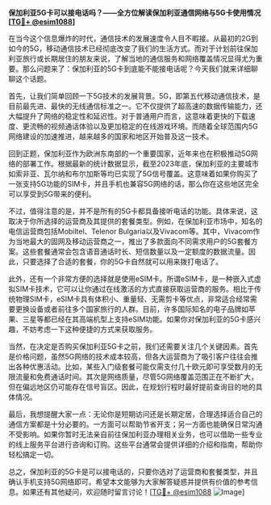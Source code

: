 **保加利亚5G卡可以接电话吗？——全方位解读保加利亚通信网络与5G卡使用情况[[TG💪+ @esim1088](https://t.me/s/esim1088)]**

在当今这个信息爆炸的时代，通信技术的发展速度令人目不暇接。从最初的2G到如今的5G，移动通信技术已经彻底改变了我们的生活方式。而对于计划前往保加利亚旅行或长期居住的朋友来说，了解当地的通信服务和网络覆盖情况显得尤为重要。那么问题来了：保加利亚的5G卡到底能不能接电话呢？今天我们就来详细聊聊这个话题。

首先，让我们简单回顾一下5G技术的发展背景。5G，即第五代移动通信技术，是目前最先进、最快的无线通信标准之一。它不仅提供了超高速的数据传输能力，还大幅提升了网络的稳定性和延迟性。对于普通用户而言，这意味着更快的下载速度、更流畅的视频通话体验以及更加稳定的在线游戏环境。而随着全球范围内5G网络建设的加速推进，越来越多的国家和地区开始普及这一技术。

回到正题，保加利亚作为欧洲东南部的一个重要国家，近年来也在积极推动5G网络的部署工作。根据最新的统计数据显示，截至2023年底，保加利亚的主要城市如索非亚、瓦尔纳和布尔加斯等均已实现了5G信号覆盖。这意味着如果你购买了一张支持5G功能的SIM卡，并且手机也兼容5G网络的话，那么你在这些地区完全可以享受到5G带来的便利。

不过，值得注意的是，并不是所有的5G卡都具备接听电话的功能。具体来说，这取决于你所选择的运营商及其提供的套餐类型。例如，在保加利亚市场中，知名的电信运营商包括Mobiltel、Telenor Bulgaria以及Vivacom等。其中，Vivacom作为当地最大的固网及移动运营商之一，推出了多款面向不同需求用户的5G套餐方案。这些套餐通常会包含语音通话时长、短信数量以及一定额度的数据流量。因此，只要选择了合适的套餐，你的5G卡自然就可以用来拨打电话了。

此外，还有一个非常方便的选择就是使用eSIM卡。所谓eSIM卡，是一种嵌入式虚拟SIM卡技术，它可以让你通过在线激活的方式直接获取运营商的服务。相比于传统物理SIM卡，eSIM卡具有体积小、重量轻、无需剪卡等优点，非常适合经常需要更换设备或者前往多个国家旅行的人群。目前，许多国际知名的电子品牌如苹果、三星等都已经在其高端机型上支持eSIM功能。如果你对保加利亚的5G卡感兴趣，不妨考虑一下这种便捷的方式来获取服务。

当然，在决定是否购买保加利亚5G卡之前，我们还需要关注几个关键因素。首先是价格问题，虽然5G网络的技术成本较高，但各大运营商为了吸引客户往往会推出各种优惠活动。比如，某些入门级套餐可能仅需支付几十欧元即可享受数月的无限流量和免费通话时间。其次是网络质量，尽管5G网络覆盖范围正在不断扩大，但在偏远地区仍可能存在信号盲区。因此，在规划行程时最好提前查询目的地的具体情况。

最后，我想提醒大家一点：无论你是短期访问还是长期定居，合理选择适合自己的通信方案都是十分必要的。一方面可以帮助节省开支；另一方面也能确保日常沟通不受影响。如果你暂时无法亲自前往保加利亚办理相关业务，也可以借助一些专业的线上服务平台进行咨询和订购。这些平台通常会提供详细的介绍和指南，帮助你轻松搞定一切。

总之，保加利亚的5G卡是可以接电话的，只要你选对了运营商和套餐类型，并且确认手机支持5G网络即可。希望本文能够为大家解答疑惑并提供有价值的参考信息。如果还有其他疑问，欢迎随时留言讨论！[[TG💪+ @esim1088](https://t.me/s/esim1088) ![Image](https://i.postimg.cc/4NQfJmqS/Snipaste-2025-05-13-00-14-12.png)]